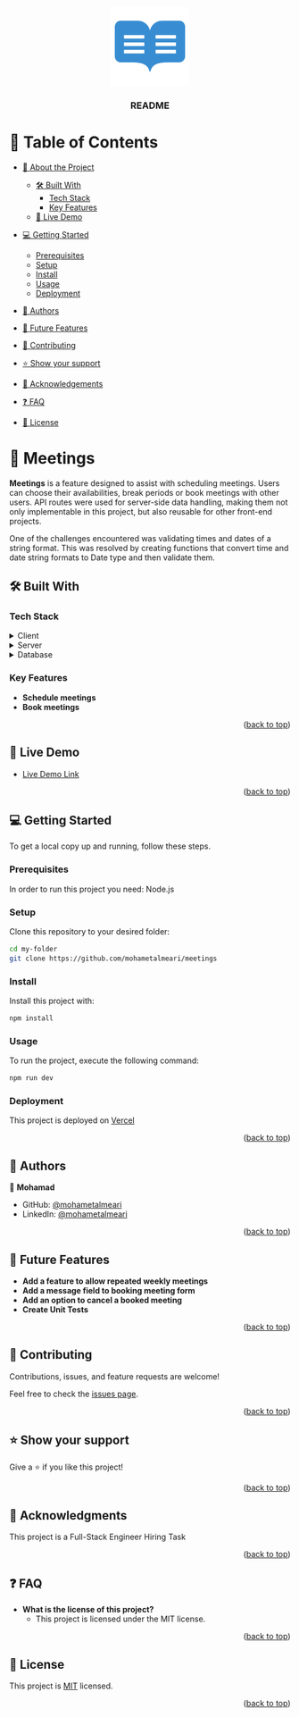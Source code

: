 
<a name="readme-top"></a>

<div align="center">
  <img src="logo.png" alt="logo" width="140"  height="auto" />
  <br/>

  <h3><b>README</b></h3>

</div>

<!-- TABLE OF CONTENTS -->

# 📗 Table of Contents

- [📖 About the Project](#about-project)
  - [🛠 Built With](#built-with)
    - [Tech Stack](#tech-stack)
    - [Key Features](#key-features)
  - [🚀 Live Demo](#live-demo)
- [💻 Getting Started](#getting-started)
  - [Prerequisites](#prerequisites)
  - [Setup](#setup)
  - [Install](#install)
  - [Usage](#usage)
  <!--  - [Run tests](#run-tests)-->
  - [Deployment](#deployment)

- [👥 Authors](#authors)
- [🔭 Future Features](#future-features)
- [🤝 Contributing](#contributing)
- [⭐️ Show your support](#support)
- [🙏 Acknowledgements](#acknowledgements)
- [❓ FAQ](#faq)
- [📝 License](#license)

<!-- PROJECT DESCRIPTION -->

# 📖 Meetings <a name="about-project"></a>

**Meetings** is a feature designed to assist with scheduling meetings. Users can choose their availabilities, break periods or book meetings with other users. API routes were used for server-side data handling, making them not only implementable in this project, but also reusable for other front-end projects.

One of the challenges encountered was validating times and dates of a string format. This was resolved by creating functions that convert time and date string formats to Date type and then validate them.


## 🛠 Built With <a name="built-with"></a>

### Tech Stack <a name="tech-stack"></a>

<details>
  <summary>Client</summary>
    <ul>
      <li><a href="https://nextjs.org/">NextJS</a></li><li><a href="https://tailwindcss.com/">TailwindCSS</a></li><li><a href="https://shadcn.com/">Shadcn</a></li>
    </ul>
</details>

<details>
  <summary>Server</summary>
    <ul>
      <li><a href="https://nextjs.org/">NextJS</a></li><li><a href="https://clerk.com/">Clerk Auth</a></li>
    </ul>
</details>

<details>
  <summary>Database</summary>
    <ul>
      <li><a href="https://www.mysql.com/">MySQL</a></li>
    </ul>
</details>


<!-- Features -->

### Key Features <a name="key-features"></a>
- **Schedule meetings**
- **Book meetings**


<p align="right">(<a href="#readme-top">back to top</a>)</p>

<!-- LIVE DEMO -->

## 🚀 Live Demo <a name="live-demo"></a>

- [Live Demo Link](https://meetings-mo.vercel.app/)

<p align="right">(<a href="#readme-top">back to top</a>)</p>

<!-- GETTING STARTED -->

## 💻 Getting Started <a name="getting-started"></a>

To get a local copy up and running, follow these steps.


### Prerequisites
In order to run this project you need: Node.js


### Setup
Clone this repository to your desired folder:
```sh
cd my-folder
git clone https://github.com/mohametalmeari/meetings
```

### Install
Install this project with:
```sh
npm install
```

### Usage
To run the project, execute the following command:
```sh
npm run dev
```
<!--
### Run tests
To run tests, run the following command:
```sh
npm test
```
-->
### Deployment
This project is deployed on [Vercel](https://vercel.com/)



<p align="right">(<a href="#readme-top">back to top</a>)</p>

<!-- AUTHORS -->

## 👥 Authors <a name="authors"></a>

👤 **Mohamad**
- GitHub: [@mohametalmeari](https://github.com/mohametalmeari)
- LinkedIn: [@mohametalmeari](https://www.linkedin.com/in/mohamet-almeari/)



<p align="right">(<a href="#readme-top">back to top</a>)</p>

<!-- FUTURE FEATURES -->

## 🔭 Future Features <a name="future-features"></a>

- **Add a feature to allow repeated weekly meetings**
- **Add a message field to booking meeting form**
- **Add an option to cancel a booked meeting**
- **Create Unit Tests**


<p align="right">(<a href="#readme-top">back to top</a>)</p>

<!-- CONTRIBUTING -->

## 🤝 Contributing <a name="contributing"></a>

Contributions, issues, and feature requests are welcome!

Feel free to check the [issues page](../../issues/).

<p align="right">(<a href="#readme-top">back to top</a>)</p>

<!-- SUPPORT -->

## ⭐️ Show your support <a name="support"></a>

Give a ⭐️ if you like this project!

<p align="right">(<a href="#readme-top">back to top</a>)</p>

<!-- ACKNOWLEDGEMENTS -->

## 🙏 Acknowledgments <a name="acknowledgements"></a>

This project is a Full-Stack Engineer Hiring Task

<p align="right">(<a href="#readme-top">back to top</a>)</p>


<!-- FAQ (optional) -->

## ❓ FAQ <a name="faq"></a>

- **What is the license of this project?**
  - This project is licensed under the MIT license.
  
<p align="right">(<a href="#readme-top">back to top</a>)</p>


<!-- LICENSE -->

## 📝 License <a name="license"></a>

This project is [MIT](./LICENSE) licensed.

<p align="right">(<a href="#readme-top">back to top</a>)</p>

